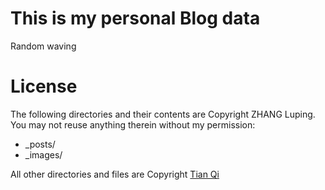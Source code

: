 
# This is my personal Blog data

Random waving

# License

The following directories and their contents are Copyright ZHANG Luping. You may not reuse anything therein without my permission:

- _posts/
- _images/

All other directories and files are Copyright [Tian Qi](https://github.com/kitian616)